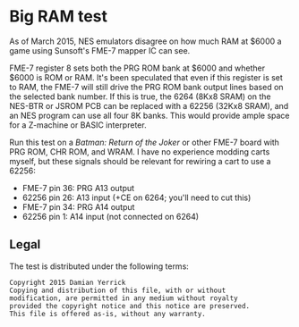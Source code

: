 Big RAM test
============
As of March 2015, NES emulators disagree on how much RAM at $6000 a
game using Sunsoft's FME-7 mapper IC can see.

FME-7 register 8 sets both the PRG ROM bank at $6000 and whether
$6000 is ROM or RAM.  It's been speculated that even if this register
is set to RAM, the FME-7 will still drive the PRG ROM bank output
lines based on the selected bank number.  If this is true, the 6264
(8Kx8 SRAM) on the NES-BTR or JSROM PCB can be replaced with a 62256
(32Kx8 SRAM), and an NES program can use all four 8K banks.  This
would provide ample space for a Z-machine or BASIC interpreter.

Run this test on a _Batman: Return of the Joker_ or other FME-7
board with PRG ROM, CHR ROM, and WRAM.  I have no experience
modding carts myself, but these signals should be relevant for
rewiring a cart to use a 62256:

* FME-7 pin 36: PRG A13 output
* 62256 pin 26: A13 input (+CE on 6264; you'll need to cut this) 
* FME-7 pin 34: PRG A14 output
* 62256 pin 1: A14 input (not connected on 6264)

Legal
-----
The test is distributed under the following terms:

    Copyright 2015 Damian Yerrick
    Copying and distribution of this file, with or without
    modification, are permitted in any medium without royalty
    provided the copyright notice and this notice are preserved.
    This file is offered as-is, without any warranty.
